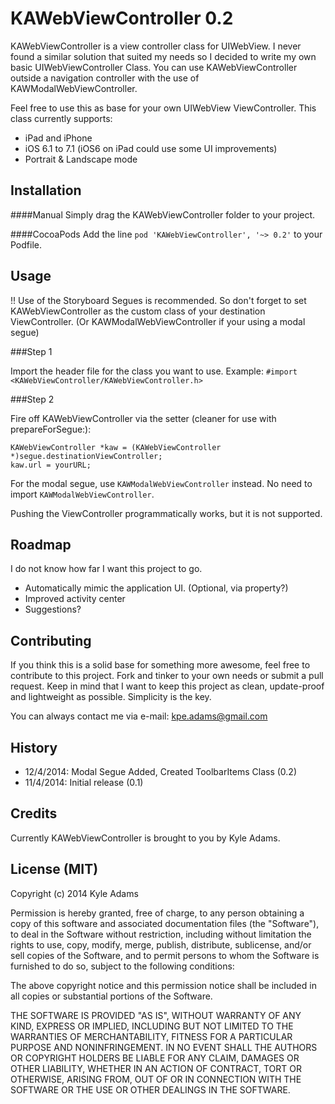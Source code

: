 # KAWebViewController 0.2
 
KAWebViewController is a view controller class for UIWebView. I never found a similar solution that suited my needs so I decided to write my own basic UIWebViewController Class. You can use KAWebViewController outside a navigation controller with the use of KAWModalWebViewController.


Feel free to use this as base for your own UIWebView ViewController.
This class currently supports:

- iPad and iPhone
- iOS 6.1 to 7.1 (iOS6 on iPad could use some UI improvements)
- Portrait & Landscape mode

## Installation
 
####Manual
Simply drag the KAWebViewController folder to your project.

####CocoaPods
Add the line `pod 'KAWebViewController', '~> 0.2'` to your Podfile.

 
## Usage

!! Use of the Storyboard Segues is recommended. So don't forget to set KAWebViewController as the custom class of your destination ViewController. (Or KAWModalWebViewController if your using a modal segue)

###Step 1

Import the header file for the class you want to use. Example:
`#import <KAWebViewController/KAWebViewController.h>`

###Step 2

Fire off KAWebViewController via the setter (cleaner for use with prepareForSegue:):
```objc
KAWebViewController *kaw = (KAWebViewController *)segue.destinationViewController;
kaw.url = yourURL;
```

For the modal segue, use `KAWModalWebViewController` instead. No need to import `KAWModalWebViewController`.

Pushing the ViewController programmatically works, but it is not supported.

## Roadmap

I do not know how far I want this project to go. 

- Automatically mimic the application UI. (Optional, via property?)
- Improved activity center
- Suggestions?
 
## Contributing
 
If you think this is a solid base for something more awesome, feel free to contribute to this project.
Fork and tinker to your own needs or submit a pull request. Keep in mind that I want to keep this project as clean, update-proof and lightweight as possible. Simplicity is the key.

You can always contact me via e-mail: kpe.adams@gmail.com
 
## History

- 12/4/2014: Modal Segue Added, Created ToolbarItems Class (0.2) 
- 11/4/2014: Initial release (0.1)
 
## Credits
 
Currently KAWebViewController is brought to you by Kyle Adams.
 
## License (MIT)

Copyright (c) 2014 Kyle Adams

Permission is hereby granted, free of charge, to any person obtaining a copy
of this software and associated documentation files (the "Software"), to deal
in the Software without restriction, including without limitation the rights
to use, copy, modify, merge, publish, distribute, sublicense, and/or sell
copies of the Software, and to permit persons to whom the Software is
furnished to do so, subject to the following conditions:

The above copyright notice and this permission notice shall be included in
all copies or substantial portions of the Software.

THE SOFTWARE IS PROVIDED "AS IS", WITHOUT WARRANTY OF ANY KIND, EXPRESS OR
IMPLIED, INCLUDING BUT NOT LIMITED TO THE WARRANTIES OF MERCHANTABILITY,
FITNESS FOR A PARTICULAR PURPOSE AND NONINFRINGEMENT. IN NO EVENT SHALL THE
AUTHORS OR COPYRIGHT HOLDERS BE LIABLE FOR ANY CLAIM, DAMAGES OR OTHER
LIABILITY, WHETHER IN AN ACTION OF CONTRACT, TORT OR OTHERWISE, ARISING FROM,
OUT OF OR IN CONNECTION WITH THE SOFTWARE OR THE USE OR OTHER DEALINGS IN
THE SOFTWARE.
